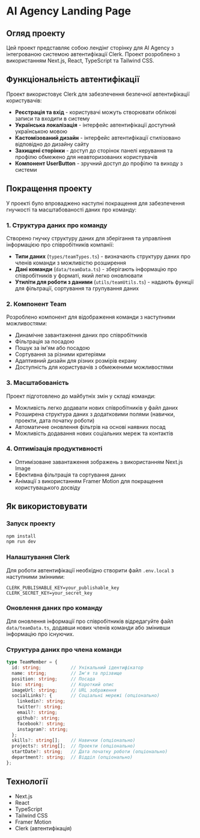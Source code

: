 # AI Agency Landing Page

## Огляд проекту

Цей проект представляє собою лендінг сторінку для AI Agency з інтегрованою системою автентифікації Clerk. Проект розроблено з використанням Next.js, React, TypeScript та Tailwind CSS.

## Функціональність автентифікації

Проект використовує Clerk для забезпечення безпечної автентифікації користувачів:

- **Реєстрація та вхід** - користувачі можуть створювати облікові записи та входити в систему
- **Українська локалізація** - інтерфейс автентифікації доступний українською мовою
- **Кастомізований дизайн** - інтерфейс автентифікації стилізовано відповідно до дизайну сайту
- **Захищені сторінки** - доступ до сторінок панелі керування та профілю обмежено для неавторизованих користувачів
- **Компонент UserButton** - зручний доступ до профілю та виходу з системи

## Покращення проекту

У проекті було впроваджено наступні покращення для забезпечення гнучкості та масштабованості даних про команду:

### 1. Структура даних про команду

Створено гнучку структуру даних для зберігання та управління інформацією про співробітників компанії:

- **Типи даних** (`types/teamTypes.ts`) - визначають структуру даних про членів команди з можливістю розширення
- **Дані команди** (`data/teamData.ts`) - зберігають інформацію про співробітників у форматі, який легко оновлювати
- **Утиліти для роботи з даними** (`utils/teamUtils.ts`) - надають функції для фільтрації, сортування та групування даних

### 2. Компонент Team

Розроблено компонент для відображення команди з наступними можливостями:

- Динамічне завантаження даних про співробітників
- Фільтрація за посадою
- Пошук за ім'ям або посадою
- Сортування за різними критеріями
- Адаптивний дизайн для різних розмірів екрану
- Доступність для користувачів з обмеженими можливостями

### 3. Масштабованість

Проект підготовлено до майбутніх змін у складі команди:

- Можливість легко додавати нових співробітників у файл даних
- Розширена структура даних з додатковими полями (навички, проекти, дата початку роботи)
- Автоматичне оновлення фільтрів на основі наявних посад
- Можливість додавання нових соціальних мереж та контактів

### 4. Оптимізація продуктивності

- Оптимізоване завантаження зображень з використанням Next.js Image
- Ефективна фільтрація та сортування даних
- Анімації з використанням Framer Motion для покращення користувацького досвіду

## Як використовувати

### Запуск проекту

```bash
npm install
npm run dev
```

### Налаштування Clerk

Для роботи автентифікації необхідно створити файл `.env.local` з наступними змінними:

```
CLERK_PUBLISHABLE_KEY=your_publishable_key
CLERK_SECRET_KEY=your_secret_key
```

### Оновлення даних про команду

Для оновлення інформації про співробітників відредагуйте файл `data/teamData.ts`, додавши нових членів команди або змінивши інформацію про існуючих.

### Структура даних про члена команди

```typescript
type TeamMember = {
  id: string;           // Унікальний ідентифікатор
  name: string;         // Ім'я та прізвище
  position: string;     // Посада
  bio: string;          // Короткий опис
  imageUrl: string;     // URL зображення
  socialLinks?: {       // Соціальні мережі (опціонально)
    linkedin?: string;
    twitter?: string;
    email?: string;
    github?: string;
    facebook?: string;
    instagram?: string;
  };
  skills?: string[];    // Навички (опціонально)
  projects?: string[];  // Проекти (опціонально)
  startDate?: string;   // Дата початку роботи (опціонально)
  department?: string;  // Відділ (опціонально)
};
```

## Технології

- Next.js
- React
- TypeScript
- Tailwind CSS
- Framer Motion
- Clerk (автентифікація)